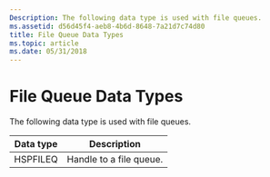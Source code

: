 ```yaml
---
Description: The following data type is used with file queues.
ms.assetid: d56d45f4-aeb8-4b6d-8648-7a21d7c74d80
title: File Queue Data Types
ms.topic: article
ms.date: 05/31/2018
---
```


# File Queue Data Types

The following data type is used with file queues.



| Data type | Description             |
|-----------|-------------------------|
| HSPFILEQ  | Handle to a file queue. |



 

 

 



